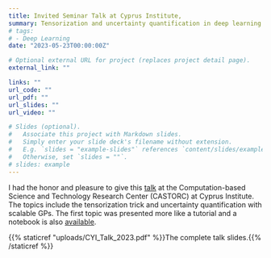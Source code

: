 ```yaml
---
title: Invited Seminar Talk at Cyprus Institute, 
summary: Tensorization and uncertainty quantification in deep learning. 
# tags:
# - Deep Learning
date: "2023-05-23T00:00:00Z"

# Optional external URL for project (replaces project detail page).
external_link: ""

links: ""
url_code: ""
url_pdf: ""
url_slides: ""
url_video: ""

# Slides (optional).
#   Associate this project with Markdown slides.
#   Simply enter your slide deck's filename without extension.
#   E.g. `slides = "example-slides"` references `content/slides/example-slides.md`.
#   Otherwise, set `slides = ""`.
# slides: example
---
```


I had the honor and pleasure to give this [talk](https://www.cyi.ac.cy/index.php/component/k2/seminar-tensorization-and-uncertainty-quantification-in-deep-learning) at the Computation-based Science and Technology Research Center (CASTORC) at Cyprus Institute. The topics include the tensorization trick and uncertainty quantification with scalable GPs. The first topic was presented more like a tutorial and a notebook is also [available](post/tensorization/index.md). 

{{% staticref "uploads/CYI_Talk_2023.pdf" %}}The complete talk slides.{{% /staticref %}}
